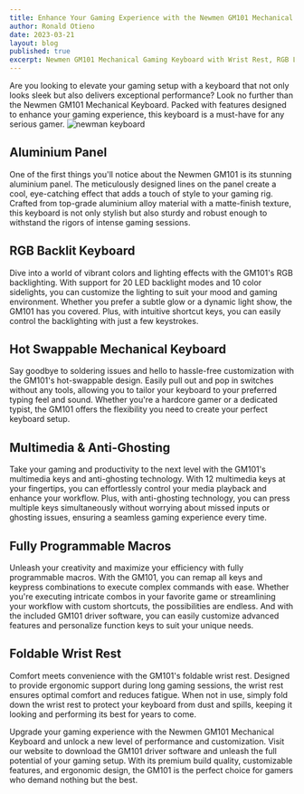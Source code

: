 ```yaml
---
title: Enhance Your Gaming Experience with the Newmen GM101 Mechanical Keyboard
author: Ronald Otieno
date: 2023-03-21
layout: blog
published: true
excerpt: Newmen GM101 Mechanical Gaming Keyboard with Wrist Rest, RGB LED Backlit 104 Anti-Ghosting Swappable, Aluminium Wired Keyboard for Windows/PC/MAC
---
```

<script>
    import Img from '$lib/components/custom/Img.svelte'
</script>


Are you looking to elevate your gaming setup with a keyboard that not only looks sleek but also delivers exceptional performance? Look no further than the Newmen GM101 Mechanical Keyboard. Packed with features designed to enhance your gaming experience, this keyboard is a must-have for any serious gamer.
<Img src="/blogImages/newmen2.jpg" alt="newman keyboard" />
## Aluminium Panel
One of the first things you'll notice about the Newmen GM101 is its stunning aluminium panel. The meticulously designed lines on the panel create a cool, eye-catching effect that adds a touch of style to your gaming rig. Crafted from top-grade aluminium alloy material with a matte-finish texture, this keyboard is not only stylish but also sturdy and robust enough to withstand the rigors of intense gaming sessions.

## RGB Backlit Keyboard
Dive into a world of vibrant colors and lighting effects with the GM101's RGB backlighting. With support for 20 LED backlight modes and 10 color sidelights, you can customize the lighting to suit your mood and gaming environment. Whether you prefer a subtle glow or a dynamic light show, the GM101 has you covered. Plus, with intuitive shortcut keys, you can easily control the backlighting with just a few keystrokes.

## Hot Swappable Mechanical Keyboard
Say goodbye to soldering issues and hello to hassle-free customization with the GM101's hot-swappable design. Easily pull out and pop in switches without any tools, allowing you to tailor your keyboard to your preferred typing feel and sound. Whether you're a hardcore gamer or a dedicated typist, the GM101 offers the flexibility you need to create your perfect keyboard setup.

## Multimedia & Anti-Ghosting
Take your gaming and productivity to the next level with the GM101's multimedia keys and anti-ghosting technology. With 12 multimedia keys at your fingertips, you can effortlessly control your media playback and enhance your workflow. Plus, with anti-ghosting technology, you can press multiple keys simultaneously without worrying about missed inputs or ghosting issues, ensuring a seamless gaming experience every time.

## Fully Programmable Macros
Unleash your creativity and maximize your efficiency with fully programmable macros. With the GM101, you can remap all keys and keypress combinations to execute complex commands with ease. Whether you're executing intricate combos in your favorite game or streamlining your workflow with custom shortcuts, the possibilities are endless. And with the included GM101 driver software, you can easily customize advanced features and personalize function keys to suit your unique needs.

## Foldable Wrist Rest
Comfort meets convenience with the GM101's foldable wrist rest. Designed to provide ergonomic support during long gaming sessions, the wrist rest ensures optimal comfort and reduces fatigue. When not in use, simply fold down the wrist rest to protect your keyboard from dust and spills, keeping it looking and performing its best for years to come.

Upgrade your gaming experience with the Newmen GM101 Mechanical Keyboard and unlock a new level of performance and customization. Visit our website to download the GM101 driver software and unleash the full potential of your gaming setup. With its premium build quality, customizable features, and ergonomic design, the GM101 is the perfect choice for gamers who demand nothing but the best.
